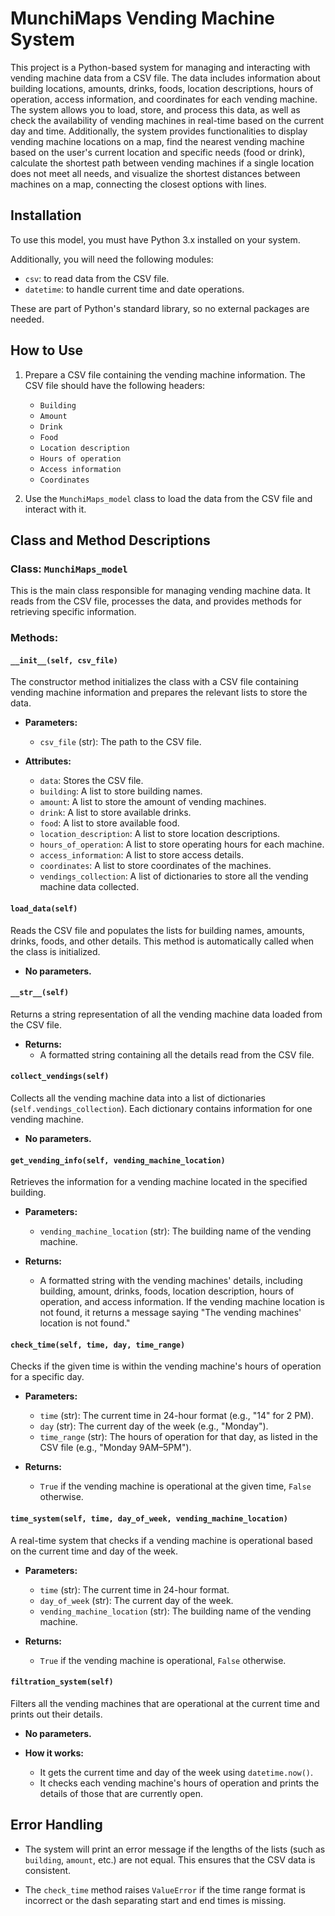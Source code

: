 # MunchiMaps Vending Machine System

This project is a Python-based system for managing and interacting with vending machine data from a CSV file. The data includes information about building locations, amounts, drinks, foods, location descriptions, hours of operation, access information, and coordinates for each vending machine. The system allows you to load, store, and process this data, as well as check the availability of vending machines in real-time based on the current day and time. Additionally, the system provides functionalities to display vending machine locations on a map, find the nearest vending machine based on the user's current location and specific needs (food or drink), calculate the shortest path between vending machines if a single location does not meet all needs, and visualize the shortest distances between machines on a map, connecting the closest options with lines.

## Installation

To use this model, you must have Python 3.x installed on your system.

Additionally, you will need the following modules:

- `csv`: to read data from the CSV file.
- `datetime`: to handle current time and date operations.

These are part of Python's standard library, so no external packages are needed.

## How to Use

1. Prepare a CSV file containing the vending machine information. The CSV file should have the following headers:
   - `Building`
   - `Amount`
   - `Drink`
   - `Food`
   - `Location description`
   - `Hours of operation`
   - `Access information`
   - `Coordinates`

2. Use the `MunchiMaps_model` class to load the data from the CSV file and interact with it.

## Class and Method Descriptions

### Class: `MunchiMaps_model`

This is the main class responsible for managing vending machine data. It reads from the CSV file, processes the data, and provides methods for retrieving specific information.

### Methods:

#### `__init__(self, csv_file)`
The constructor method initializes the class with a CSV file containing vending machine information and prepares the relevant lists to store the data.

- **Parameters:**
  - `csv_file` (str): The path to the CSV file.
  
- **Attributes:**
  - `data`: Stores the CSV file.
  - `building`: A list to store building names.
  - `amount`: A list to store the amount of vending machines.
  - `drink`: A list to store available drinks.
  - `food`: A list to store available food.
  - `location_description`: A list to store location descriptions.
  - `hours_of_operation`: A list to store operating hours for each machine.
  - `access_information`: A list to store access details.
  - `coordinates`: A list to store coordinates of the machines.
  - `vendings_collection`: A list of dictionaries to store all the vending machine data collected.

#### `load_data(self)`
Reads the CSV file and populates the lists for building names, amounts, drinks, foods, and other details. This method is automatically called when the class is initialized.

- **No parameters.**

#### `__str__(self)`
Returns a string representation of all the vending machine data loaded from the CSV file.

- **Returns:**
  - A formatted string containing all the details read from the CSV file.

#### `collect_vendings(self)`
Collects all the vending machine data into a list of dictionaries (`self.vendings_collection`). Each dictionary contains information for one vending machine.

- **No parameters.**

#### `get_vending_info(self, vending_machine_location)`
Retrieves the information for a vending machine located in the specified building.

- **Parameters:**
  - `vending_machine_location` (str): The building name of the vending machine.
  
- **Returns:**
  - A formatted string with the vending machines' details, including building, amount, drinks, foods, location description, hours of operation, and access information. If the vending machine location is not found, it returns a message saying "The vending machines' location is not found."

#### `check_time(self, time, day, time_range)`
Checks if the given time is within the vending machine's hours of operation for a specific day.

- **Parameters:**
  - `time` (str): The current time in 24-hour format (e.g., "14" for 2 PM).
  - `day` (str): The current day of the week (e.g., "Monday").
  - `time_range` (str): The hours of operation for that day, as listed in the CSV file (e.g., "Monday 9AM–5PM").
  
- **Returns:**
  - `True` if the vending machine is operational at the given time, `False` otherwise.

#### `time_system(self, time, day_of_week, vending_machine_location)`
A real-time system that checks if a vending machine is operational based on the current time and day of the week.

- **Parameters:**
  - `time` (str): The current time in 24-hour format.
  - `day_of_week` (str): The current day of the week.
  - `vending_machine_location` (str): The building name of the vending machine.
  
- **Returns:**
  - `True` if the vending machine is operational, `False` otherwise.

#### `filtration_system(self)`
Filters all the vending machines that are operational at the current time and prints out their details.

- **No parameters.**

- **How it works:**
  - It gets the current time and day of the week using `datetime.now()`.
  - It checks each vending machine's hours of operation and prints the details of those that are currently open.

## Error Handling

- The system will print an error message if the lengths of the lists (such as `building`, `amount`, etc.) are not equal. This ensures that the CSV data is consistent.

- The `check_time` method raises `ValueError` if the time range format is incorrect or the dash separating start and end times is missing.